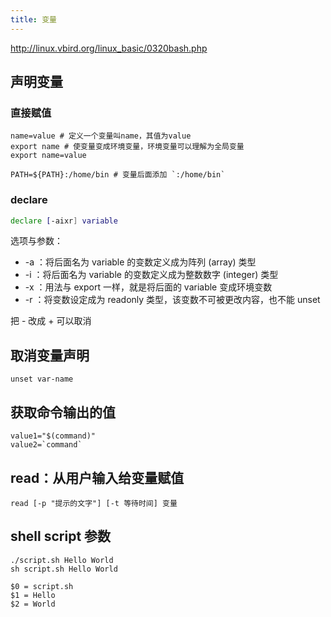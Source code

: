 ```yaml
---
title: 变量
---
```


http://linux.vbird.org/linux_basic/0320bash.php

## 声明变量

### 直接赋值

```shell
name=value # 定义一个变量叫name，其值为value
export name # 使变量变成环境变量，环境变量可以理解为全局变量
export name=value
```

```shell
PATH=${PATH}:/home/bin # 变量后面添加 `:/home/bin`
```

### declare

```bash
declare [-aixr] variable
```

选项与参数：

* -a  ：将后面名为 variable 的变数定义成为阵列 (array) 类型
* -i  ：将后面名为 variable 的变数定义成为整数数字 (integer) 类型
* -x  ：用法与 export 一样，就是将后面的 variable 变成环境变数
* -r  ：将变数设定成为 readonly 类型，该变数不可被更改内容，也不能 unset

把 - 改成 + 可以取消

## 取消变量声明

```shell
unset var-name
```

## 获取命令输出的值

``` shell
value1="$(command)"
value2=`command`
```

## read：从用户输入给变量赋值

```
read [-p "提示的文字"] [-t 等待时间] 变量
```

## shell script 参数

```
./script.sh Hello World
sh script.sh Hello World
```

```
$0 = script.sh
$1 = Hello
$2 = World
```
